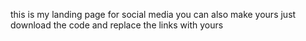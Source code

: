 this is my landing page for social media
you can also make yours
just download the code and replace the links with yours
